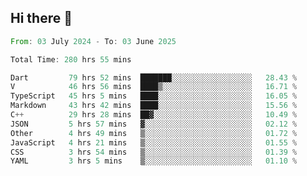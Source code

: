## Hi there 👋

<!--START_SECTION:waka-->

```rust
From: 03 July 2024 - To: 03 June 2025

Total Time: 280 hrs 55 mins

Dart         79 hrs 52 mins  ███████░░░░░░░░░░░░░░░░░░   28.43 %
V            46 hrs 56 mins  ████▒░░░░░░░░░░░░░░░░░░░░   16.71 %
TypeScript   45 hrs 5 mins   ████░░░░░░░░░░░░░░░░░░░░░   16.05 %
Markdown     43 hrs 42 mins  ████░░░░░░░░░░░░░░░░░░░░░   15.56 %
C++          29 hrs 28 mins  ██▓░░░░░░░░░░░░░░░░░░░░░░   10.49 %
JSON         5 hrs 57 mins   ▓░░░░░░░░░░░░░░░░░░░░░░░░   02.12 %
Other        4 hrs 49 mins   ▒░░░░░░░░░░░░░░░░░░░░░░░░   01.72 %
JavaScript   4 hrs 21 mins   ▒░░░░░░░░░░░░░░░░░░░░░░░░   01.55 %
CSS          3 hrs 54 mins   ▒░░░░░░░░░░░░░░░░░░░░░░░░   01.39 %
YAML         3 hrs 5 mins    ▒░░░░░░░░░░░░░░░░░░░░░░░░   01.10 %
```

<!--END_SECTION:waka-->

<!--
**mathiskakal/mathiskakal** is a ✨ _special_ ✨ repository because its `README.md` (this file) appears on your GitHub profile.

Here are some ideas to get you started:

- 🔭 I’m currently working on ...
- 🌱 I’m currently learning ...
- 👯 I’m looking to collaborate on ...
- 🤔 I’m looking for help with ...
- 💬 Ask me about ...
- 📫 How to reach me: ...
- 😄 Pronouns: ...
- ⚡ Fun fact: ...
-->
